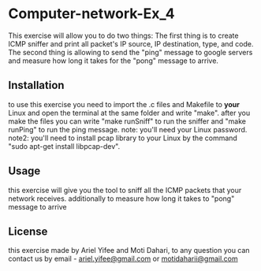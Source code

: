 # Computer-network-Ex_4
This exercise will allow you to do two things:
The first thing is to create ICMP sniffer and print all packet's IP source, IP destination, type, and code.
The second thing is allowing to send the "ping" message to google servers and measure how long it takes for the "pong" message to arrive.  

## Installation
to use this exercise you need to import the .c files and Makefile to **your** Linux and open the terminal at the same folder and write "make".
after you make the files you can write "make runSniff" to run the sniffer and "make runPing" to run the ping message.
note: you'll need your Linux password.
note2: you'll need to install pcap library to your Linux by the command "sudo apt-get install libpcap-dev".

## Usage
this exercise will give you the tool to sniff all the ICMP packets that your network receives.
additionally to measure how long it takes to "pong" message to arrive 

## License
this exercise made by Ariel Yifee and Moti Dahari, to any question you can contact us by email - ariel.yifee@gmail.com or motidaharii@gmail.com

